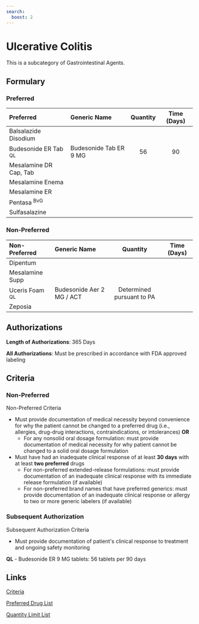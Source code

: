 ```yaml
---
search:
  boost: 2 
---
```


# Ulcerative Colitis

This is a subcategory of Gastrointestinal Agents.

## Formulary

### Preferred

| Preferred                      | Generic Name           | Quantity | Time (Days) |
| :----------------------------- | :--------------------- | :------: | :---------: |
| Balsalazide Disodium           |                        |          |             |
| Budesonide ER Tab <sup>QL<sup> | Budesonide Tab ER 9 MG |    56    |     90      |
| Mesalamine DR Cap, Tab         |                        |          |             |
| Mesalamine Enema               |                        |          |             |
| Mesalamine ER                  |                        |          |             |
| Pentasa <sup>BvG<sup>          |                        |          |             |
| Sulfasalazine                  |                        |          |             |

### Non-Preferred

| Non-Preferred            | Generic Name              |         Quantity          | Time (Days) |
| :----------------------- | :------------------------ | :-----------------------: | :---------: |
| Dipentum                 |                           |                           |             |
| Mesalamine Supp          |                           |                           |             |
| Uceris Foam <sup>QL<sup> | Budesonide Aer 2 MG / ACT | Determined pursuant to PA |             |
| Zeposia                  |                           |                           |             |

## Authorizations

**Length of Authorizations**: 365 Days

**All Authorizations**: Must be prescribed in accordance with FDA approved labeling

## Criteria

### Non-Preferred

Non-Preferred Criteria

- Must provide documentation of medical necessity beyond convenience for why the patient cannot be changed to a preferred drug (i.e., allergies, drug-drug interactions, contraindications, or intolerances) **OR**
    - For any nonsolid oral dosage formulation: must provide documentation of medical necessity for why patient cannot be changed to a solid oral dosage formulation
- Must have had an inadequate clinical response of at least **30 days** with at least **two preferred** drugs
    - For non-preferred extended-release formulations: must provide documentation of an inadequate clinical response with its immediate release formulation (if available)
    - For non-preferred brand names that have preferred generics: must provide documentation of an inadequate clinical response or allergy to two or more generic labelers (if available)

### Subsequent Authorization

Subsequent Authorization Criteria

- Must provide documentation of patient's clinical response to treatment and ongoing safety monitoring

**QL** - Budesonide ER 9 MG tablets: 56 tablets per 90 days

## Links

[Criteria](https://pharmacy.medicaid.ohio.gov/sites/default/files/20230101_UPDL%20_Criteria_APPROVED.pdf#page=68)

[Preferred Drug List](https://pharmacy.medicaid.ohio.gov/sites/default/files/20230101_UPDL_APPROVED_12.13.22.pdf#page=24)

[Quantity Limit List](https://pharmacy.medicaid.ohio.gov/sites/default/files/20230101_Ohio_Medicaid_Quantity_Document_APPROVED.pdf)
